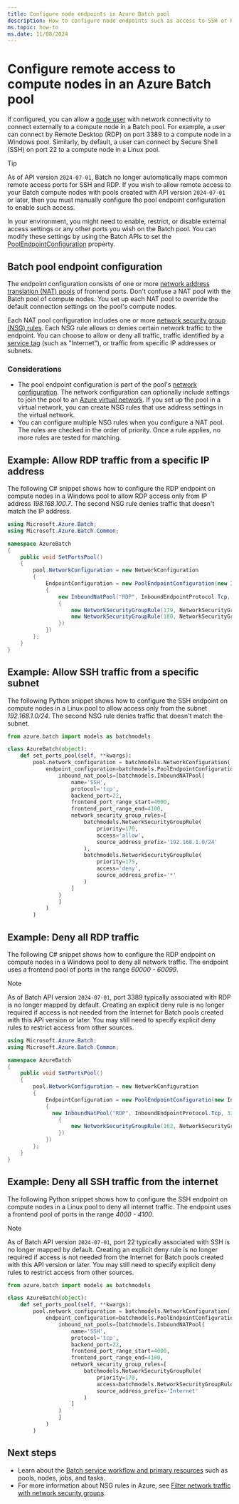 ```yaml
---
title: Configure node endpoints in Azure Batch pool
description: How to configure node endpoints such as access to SSH or RDP ports on compute nodes in an Azure Batch pool.
ms.topic: how-to
ms.date: 11/08/2024
---
```


# Configure remote access to compute nodes in an Azure Batch pool

If configured, you can allow a [node user](/rest/api/batchservice/computenode/adduser) with network connectivity to connect
externally to a compute node in a Batch pool. For example, a user can connect by Remote Desktop (RDP) on port 3389 to a
compute node in a Windows pool. Similarly, by default, a user can connect by Secure Shell (SSH) on port 22 to a compute
node in a Linux pool.

> [!TIP]
> As of API version `2024-07-01`, Batch no longer automatically maps common remote access ports for SSH and RDP.
> If you wish to allow remote access to your Batch compute nodes with pools created with API version `2024-07-01` or later,
> then you must manually configure the pool endpoint configuration to enable such access.

In your environment, you might need to enable, restrict, or disable external access settings or any other ports you wish
on the Batch pool. You can modify these settings by using the Batch APIs to set the
[PoolEndpointConfiguration](/rest/api/batchservice/pool/add#poolendpointconfiguration) property.

## Batch pool endpoint configuration
The endpoint configuration consists of one or more [network address translation (NAT) pools](/rest/api/batchservice/pool/add#inboundnatpool)
of frontend ports. Don't confuse a NAT pool with the Batch pool of compute nodes. You set up each NAT pool to override
the default connection settings on the pool's compute nodes.

Each NAT pool configuration includes one or more [network security group (NSG) rules](/rest/api/batchservice/pool/add#networksecuritygrouprule). Each NSG rule allows or denies certain network traffic to the endpoint. You can choose to allow or deny all traffic, traffic identified by a [service tag](../virtual-network/network-security-groups-overview.md#service-tags) (such as "Internet"), or traffic from specific IP addresses or subnets.

### Considerations
* The pool endpoint configuration is part of the pool's [network configuration](/rest/api/batchservice/pool/add#networkconfiguration). The network configuration can optionally include settings to join the pool to an [Azure virtual network](batch-virtual-network.md). If you set up the pool in a virtual network, you can create NSG rules that use address settings in the virtual network.
* You can configure multiple NSG rules when you configure a NAT pool. The rules are checked in the order of priority. Once a rule applies, no more rules are tested for matching.

## Example: Allow RDP traffic from a specific IP address

The following C# snippet shows how to configure the RDP endpoint on compute nodes in a Windows pool to allow RDP access only from IP address *198.168.100.7*. The second NSG rule denies traffic that doesn't match the IP address.

```csharp
using Microsoft.Azure.Batch;
using Microsoft.Azure.Batch.Common;

namespace AzureBatch
{
    public void SetPortsPool()
    {
        pool.NetworkConfiguration = new NetworkConfiguration
        {
            EndpointConfiguration = new PoolEndpointConfiguration(new InboundNatPool[]
            {
                new InboundNatPool("RDP", InboundEndpointProtocol.Tcp, 3389, 7500, 8000, new NetworkSecurityGroupRule[]
                {
                    new NetworkSecurityGroupRule(179, NetworkSecurityGroupRuleAccess.Allow, "198.168.100.7"),
                    new NetworkSecurityGroupRule(180, NetworkSecurityGroupRuleAccess.Deny, "*")
                })
            })
        };
    }
}
```

## Example: Allow SSH traffic from a specific subnet

The following Python snippet shows how to configure the SSH endpoint on compute nodes in a Linux pool to allow access only from the subnet *192.168.1.0/24*. The second NSG rule denies traffic that doesn't match the subnet.

```python
from azure.batch import models as batchmodels

class AzureBatch(object):
    def set_ports_pool(self, **kwargs):
        pool.network_configuration = batchmodels.NetworkConfiguration(
            endpoint_configuration=batchmodels.PoolEndpointConfiguration(
                inbound_nat_pools=[batchmodels.InboundNATPool(
                    name='SSH',
                    protocol='tcp',
                    backend_port=22,
                    frontend_port_range_start=4000,
                    frontend_port_range_end=4100,
                    network_security_group_rules=[
                        batchmodels.NetworkSecurityGroupRule(
                            priority=170,
                            access='allow',
                            source_address_prefix='192.168.1.0/24'
                        ),
                        batchmodels.NetworkSecurityGroupRule(
                            priority=175,
                            access='deny',
                            source_address_prefix='*'
                        )
                    ]
                )
                ]
            )
        )
```



## Example: Deny all RDP traffic

The following C# snippet shows how to configure the RDP endpoint on compute nodes in a Windows pool to deny all network traffic. The endpoint uses a frontend pool of ports in the range *60000 - 60099*.

> [!NOTE]
> As of Batch API version `2024-07-01`, port 3389 typically associated with RDP is no longer mapped by default.
> Creating an explicit deny rule is no longer required if access is not needed from the Internet for Batch pools
> created with this API version or later. You may still need to specify explicit deny rules to restrict access
> from other sources.

```csharp
using Microsoft.Azure.Batch;
using Microsoft.Azure.Batch.Common;

namespace AzureBatch
{
    public void SetPortsPool()
    {
        pool.NetworkConfiguration = new NetworkConfiguration
        {
            EndpointConfiguration = new PoolEndpointConfiguratio(new InboundNatPool[]
            {
              new InboundNatPool("RDP", InboundEndpointProtocol.Tcp, 3389, 60000, 60099, new NetworkSecurityGroupRule[]
                {
                    new NetworkSecurityGroupRule(162, NetworkSecurityGroupRuleAccess.Deny, "*"),
                })
            })
        };
    }
}
```

## Example: Deny all SSH traffic from the internet

The following Python snippet shows how to configure the SSH endpoint on compute nodes in a Linux pool to deny all internet traffic. The endpoint uses a frontend pool of ports in the range *4000 - 4100*.

> [!NOTE]
> As of Batch API version `2024-07-01`, port 22 typically associated with SSH is no longer mapped by default.
> Creating an explicit deny rule is no longer required if access is not needed from the Internet for Batch pools
> created with this API version or later. You may still need to specify explicit deny rules to restrict access
> from other sources.

```python
from azure.batch import models as batchmodels

class AzureBatch(object):
    def set_ports_pool(self, **kwargs):
        pool.network_configuration = batchmodels.NetworkConfiguration(
            endpoint_configuration=batchmodels.PoolEndpointConfiguration(
                inbound_nat_pools=[batchmodels.InboundNATPool(
                    name='SSH',
                    protocol='tcp',
                    backend_port=22,
                    frontend_port_range_start=4000,
                    frontend_port_range_end=4100,
                    network_security_group_rules=[
                        batchmodels.NetworkSecurityGroupRule(
                            priority=170,
                            access=batchmodels.NetworkSecurityGroupRuleAccess.deny,
                            source_address_prefix='Internet'
                        )
                    ]
                )
                ]
            )
        )
```

## Next steps

- Learn about the [Batch service workflow and primary resources](batch-service-workflow-features.md) such as pools, nodes, jobs, and tasks.
- For more information about NSG rules in Azure, see [Filter network traffic with network security groups](../virtual-network/network-security-groups-overview.md).
